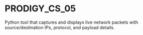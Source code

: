 # PRODIGY_CS_05
Python tool that captures and displays live network packets with source/destination IPs, protocol, and payload details.
